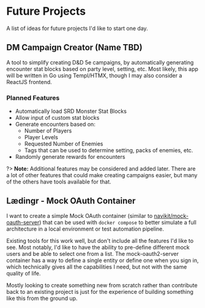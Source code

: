 # Future Projects
A list of ideas for future projects I'd like to start one day.

## DM Campaign Creator (Name TBD)
A tool to simplify creating D&D 5e campaigns, by automatically generating encounter stat blocks based on party level, setting, etc. Most likely, this app will be written in Go using Templ/HTMX, though I may also consider a ReactJS frontend.

### Planned Features
* Automatically load SRD Monster Stat Blocks
* Allow input of custom stat blocks
* Generate encounters based on:
  * Number of Players
  * Player Levels
  * Requested Number of Enemies
  * Tags that can be used to determine setting, packs of enemies, etc.
* Randomly generate rewards for encounters

?> **Note:** Additional features may be considered and added later. There are a lot of other features that could make creating campaigns easier, but many of the others have tools available for that.

## Lædingr - Mock OAuth Container
I want to create a simple Mock OAuth container (similar to [navikit/mock-oauth-server](https://github.com/navikt/mock-oauth2-server)) that can be used with `docker compose` to better simulate a full architecture in a local environment or test automation pipeline.

Existing tools for this work well, but don't include all the features I'd like to see. Most notably, I'd like to have the ability to pre-define different mock users and be able to select one from a list. The mock-oauth2-server container has a way to define a single entity or define one when you sign in, which technically gives all the capabilities I need, but not with the same quality of life.

Mostly looking to create something new from scratch rather than contribute back to an existing project is just for the experience of building something like this from the ground up.